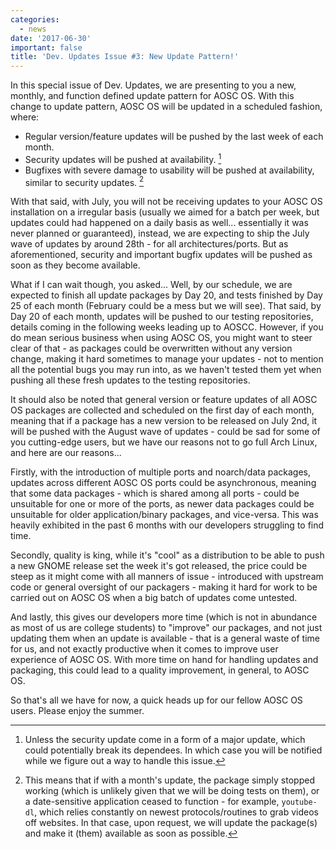 ```yaml
---
categories:
  - news
date: '2017-06-30'
important: false
title: 'Dev. Updates Issue #3: New Update Pattern!'
---
```



In this special issue of Dev. Updates, we are presenting to you a new, monthly, and function defined update pattern for AOSC OS. With this change to update pattern, AOSC OS will be updated in a scheduled fashion, where:

- Regular version/feature updates will be pushed by the last week of each month.
- Security updates will be pushed at availability. [^1]
- Bugfixes with severe damage to usability will be pushed at availability, similar to security updates. [^2]

With that said, with July, you will not be receiving updates to your AOSC OS installation on a irregular basis (usually we aimed for a batch per week, but updates could had happened on a daily basis as well... essentially it was never planned or guaranteed), instead, we are expecting to ship the July wave of updates by around 28th - for all architectures/ports. But as aforementioned, security and important bugfix updates will be pushed as soon as they become available.

What if I can wait though, you asked... Well, by our schedule, we are expected to finish all update packages by Day 20, and tests finished by Day 25 of each month (February could be a mess but we will see). That said, by Day 20 of each month, updates will be pushed to our testing repositories, details coming in the following weeks leading up to AOSCC. However, if you do mean serious business when using AOSC OS, you might want to steer clear of that - as packages could be overwritten without any version change, making it hard sometimes to manage your updates - not to mention all the potential bugs you may run into, as we haven't tested them yet when pushing all these fresh updates to the testing repositories.

It should also be noted that general version or feature updates of all AOSC OS packages are collected and scheduled on the first day of each month, meaning that if a package has a new version to be released on July 2nd, it will be pushed with the August wave of updates - could be sad for some of you cutting-edge users, but we have our reasons not to go full Arch Linux, and here are our reasons...

Firstly, with the introduction of multiple ports and noarch/data packages, updates across different AOSC OS ports could be asynchronous, meaning that some data packages - which is shared among all ports - could be unsuitable for one or more of the ports, as newer data packages could be unsuitable for older application/binary packages, and vice-versa. This was heavily exhibited in the past 6 months with our developers struggling to find time.

Secondly, quality is king, while it's "cool" as a distribution to be able to push a new GNOME release set the week it's got released, the price could be steep as it might come with all manners of issue - introduced with upstream code or general oversight of our packagers - making it hard for work to be carried out on AOSC OS when a big batch of updates come untested.

And lastly, this gives our developers more time (which is not in abundance as most of us are college students) to "improve" our packages, and not just updating them when an update is available - that is a general waste of time for us, and not exactly productive when it comes to improve user experience of AOSC OS. With more time on hand for handling updates and packaging, this could lead to a quality improvement, in general, to AOSC OS.

So that's all we have for now, a quick heads up for our fellow AOSC OS users. Please enjoy the summer.

[^1]: Unless the security update come in a form of a major update, which could potentially break its dependees. In which case you will be notified while we figure out a way to handle this issue.
[^2]: This means that if with a month's update, the package simply stopped working (which is unlikely given that we will be doing tests on them), or a date-sensitive application ceased to function - for example, `youtube-dl`, which relies constantly on newest protocols/routines to grab videos off websites. In that case, upon request, we will update the package(s) and make it (them) available as soon as possible.
